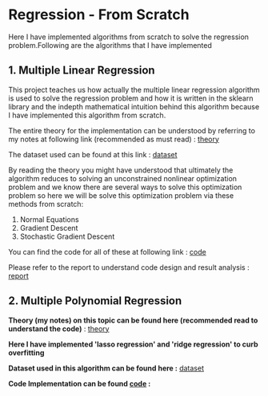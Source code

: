 # Regression - From Scratch
Here I have implemented algorithms from scratch to solve the regression problem.Following are the algorithms that I have implemented
## 1. Multiple Linear Regression
This project teaches us how actually the multiple linear regression algorithm is used to solve the regression problem and how it is written in the sklearn library and the indepth mathematical intuition behind this
algorithm because I have implemented this algorithm from scratch.

The entire theory for the implementation can be understood by referring to my notes at following link (recommended as must read) : [theory](https://drive.google.com/drive/folders/13xf3lC5jQ4xxpq8J64SIyb0VDJaXeQUI?usp=sharing)

The dataset used can be found at this link : [dataset](https://github.com/khetansarvesh/Tabular-Cross-Sectional-Modelling/blob/main/dataset/insurance.txt)

By reading the theory you might have understood that ultimately the algorithm reduces to solving an unconstrained nonlinear optimization problem and we know there are several ways to solve this optimization problem so here we will be solve this optimization problem via these methods from scratch:
1. Normal Equations
2. Gradient Descent
3. Stochastic Gradient Descent

You can find the code for all of these at following link :
[code](https://github.com/khetansarvesh/Tabular-Cross-Sectional-Modelling/blob/main/modelling/regression/Multiple-Linear-Regression/code.ipynb)

Please refer to the report to understand code design and result analysis : [report](https://github.com/khetansarvesh/Tabular-Cross-Sectional-Modelling/blob/main/modelling/regression/Multiple-Linear-Regression/Report.pdf)

## 2. Multiple Polynomial Regression

**Theory (my notes) on this topic can be found here (recommended read to understand the code)** : [theory](https://drive.google.com/drive/folders/1Mq-nsigZpoJCAnGLmD5miYpBDLo4Kspn?usp=sharing)

**Here I have implemented 'lasso regression' and 'ridge regression' to curb overfitting**

**Dataset used in this algorithm can be found here :** [dataset](https://github.com/khetansarvesh/Tabular-Cross-Sectional-Modelling/blob/main/dataset/insurance.txt)

**Code Implementation can be found [code](https://github.com/khetansarvesh/Tabular-Cross-Sectional-Modelling/blob/main/modelling/regression/Multiple-Polynomial-Regression.ipynb) :** 
